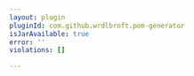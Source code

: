 ```yaml
---
layout: plugin
pluginId: com.github.wrdlbrnft.pom-generator
isJarAvailable: true
error: ''
violations: []

---
```

